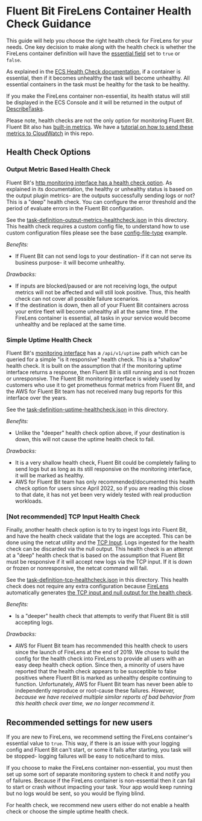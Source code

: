 # Fluent Bit FireLens Container Health Check Guidance

This guide will help you choose the right health check for FireLens for your needs. One key decision to make along with the health check is whether the FireLens container definition will have the [essential field](https://docs.aws.amazon.com/AmazonECS/latest/APIReference/API_ContainerDefinition.html) set to `true` or `false`. 

As explained in the [ECS Health Check documentation](https://docs.aws.amazon.com/AmazonECS/latest/APIReference/API_HealthCheck.html), if a container is essential, then if it becomes unhealthy the task will become unhealthy. All essential containers in the task must be healthy for the task to be healthy. 

If you make the FireLens container non-essential, its health status will still be displayed in the ECS Console and it will be returned in the output of [DescribeTasks](https://docs.aws.amazon.com/AmazonECS/latest/APIReference/API_DescribeTasks.html). 

Please note, health checks are not the only option for monitoring Fluent Bit. Fluent Bit also has [built-in metrics](https://docs.fluentbit.io/manual/administration/monitoring). We have a [tutorial on how to send these metrics to CloudWatch](https://github.com/aws-samples/amazon-ecs-firelens-examples/tree/mainline/examples/fluent-bit/send-fb-internal-metrics-to-cw) in this repo. 

## Health Check Options

### Output Metric Based Health Check

Fluent Bit's [http monitoring interface has a health check option](https://docs.fluentbit.io/manual/administration/monitoring#health-check-for-fluent-bit). As explained in its documentation, the healthy or unhealthy status is based on the output plugin metrics- are the outputs successfully sending logs or not? This is a "deep" health check. You can configure the error threshold and the period of evaluate errors in the Fluent Bit configuration. 

See the [task-definition-output-metrics-healthcheck.json](task-definition-output-metrics-healthcheck.json) in this directory. This health check requires a custom config file, to understand how to use custom configuration files please see the base [config-file-type](https://github.com/aws-samples/amazon-ecs-firelens-examples/tree/mainline/examples/fluent-bit/config-file-type-file) example. 

*Benefits:*
* If Fluent Bit can not send logs to your destination- if it can not serve its business purpose- it will become unhealthy. 

*Drawbacks:*
* If inputs are blocked/paused or are not receiving logs, the output metrics will not be affected and will still look positive. Thus, this health check can not cover all possible failure scenarios.
* If the destination is down, then all of your Fluent Bit containers across your entire fleet will become unhealthy all at the same time. If the FireLens container is essential, all tasks in your service would become unhealthy and be replaced at the same time. 


### Simple Uptime Health Check

Fluent Bit's [monitoring interface](https://docs.fluentbit.io/manual/administration/monitoring#http-server) has a `/api/v1/uptime` path which can be queried for a simple "is it responsive" health check. This is a "shallow" health check. It is built on the assumption that if the monitoring uptime interface returns a response, then Fluent Bit is still running and is not frozen or unresponsive. The Fluent Bit monitoring interface is widely used by customers who use it to get prometheus format metrics from Fluent Bit, and the AWS for Fluent Bit team has not received many bug reports for this interface over the years. 

See the [task-definition-uptime-healthcheck.json](task-definition-uptime-healthcheck.json) in this directory. 

*Benefits:*
* Unlike the "deeper" health check option above, if your destination is down, this will not cause the uptime health check to fail. 

*Drawbacks:*
* It is a very shallow health check, Fluent Bit could be completely failing to send logs but as long as its still responsive on the monitoring interface, it will be marked as healthy.
* AWS for Fluent Bit team has only recommended/documented this health check option for users since April 2022, so if you are reading this close to that date, it has not yet been very widely tested with real production workloads. 

### [Not recommended] TCP Input Health Check

Finally, another health check option is to try to ingest logs into Fluent Bit, and have the health check validate that the logs are accepted. This can be done using the netcat utility and the [TCP Input](https://docs.fluentbit.io/manual/pipeline/inputs/tcp). Logs ingested for the health check can be discarded via the null output. This health check is an attempt at a "deep" health check that is based on the assumption that Fluent Bit must be responsive if it will accept new logs via the TCP input. If it is down or frozen or nonresponsive, the netcat command will fail.

See the [task-definition-tcp-healthcheck.json](task-definition-tcp-healthcheck.json) in this directory. This health check does not require any extra configuration because [FireLens](https://aws.amazon.com/blogs/containers/under-the-hood-firelens-for-amazon-ecs-tasks/) automatically generates [the TCP input and null output for the health check](https://github.com/aws-samples/amazon-ecs-firelens-under-the-hood/blob/mainline/generated-configs/fluent-bit/generated_by_firelens.conf#L10).

*Benefits:*
* Is a "deeper" health check that attempts to verify that Fluent Bit is still accepting logs. 

*Drawbacks:*
* AWS for Fluent Bit team has recommended this health check to users since the launch of FireLens at the end of 2019. We chose to build the config for the health check into FireLens to provide all users with an easy deep health check option. Since then, a minority of users have reported that the health check appears to be susceptible to false positives where Fluent Bit is marked as unhealthy despite continuing to function. Unfortunately, AWS for Fluent Bit team has never been able to independently reproduce or root-cause these failures. *However, because we have received multiple similar reports of bad behavior from this health check over time, we no longer recommend it.* 

## Recommended settings for new users

If you are new to FireLens, we recommend setting the FireLens container's essential value to `true`. This way, if there is an issue with your logging config and Fluent Bit can't start, or some it fails after starting, you task will be stopped- logging failures will be easy to notice/hard to miss. 

If you choose to make the FireLens container non-essential, you must then set up some sort of separate monitoring system to check it and notify you of failures. Because if the FireLens container is non-essential then it can fail to start or crash without impacting your task. Your app would keep running but no logs would be sent, so you would be flying blind. 

For health check, we recommend new users either do not enable a health check or choose the simple uptime health check. 

